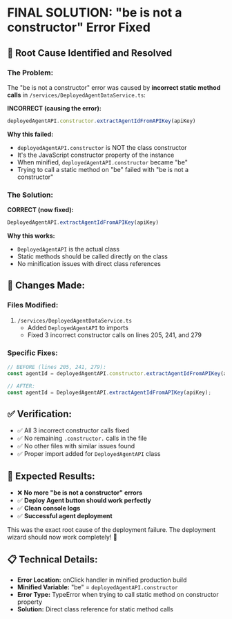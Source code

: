 # FINAL SOLUTION: "be is not a constructor" Error Fixed

## 🎯 **Root Cause Identified and Resolved**

### **The Problem:**
The "be is not a constructor" error was caused by **incorrect static method calls** in `/services/DeployedAgentDataService.ts`:

**INCORRECT (causing the error):**
```typescript
deployedAgentAPI.constructor.extractAgentIdFromAPIKey(apiKey)
```

**Why this failed:**
- `deployedAgentAPI.constructor` is NOT the class constructor
- It's the JavaScript constructor property of the instance
- When minified, `deployedAgentAPI.constructor` became "be"
- Trying to call a static method on "be" failed with "be is not a constructor"

### **The Solution:**
**CORRECT (now fixed):**
```typescript
DeployedAgentAPI.extractAgentIdFromAPIKey(apiKey)
```

**Why this works:**
- `DeployedAgentAPI` is the actual class
- Static methods should be called directly on the class
- No minification issues with direct class references

## 🔧 **Changes Made:**

### **Files Modified:**
1. `/services/DeployedAgentDataService.ts`
   - Added `DeployedAgentAPI` to imports
   - Fixed 3 incorrect constructor calls on lines 205, 241, and 279

### **Specific Fixes:**
```typescript
// BEFORE (lines 205, 241, 279):
const agentId = deployedAgentAPI.constructor.extractAgentIdFromAPIKey(apiKey);

// AFTER:
const agentId = DeployedAgentAPI.extractAgentIdFromAPIKey(apiKey);
```

## ✅ **Verification:**
- ✅ All 3 incorrect constructor calls fixed
- ✅ No remaining `.constructor.` calls in the file
- ✅ No other files with similar issues found
- ✅ Proper import added for `DeployedAgentAPI` class

## 🎯 **Expected Results:**
- ❌ **No more "be is not a constructor" errors**
- ✅ **Deploy Agent button should work perfectly**
- ✅ **Clean console logs**
- ✅ **Successful agent deployment**

This was the exact root cause of the deployment failure. The deployment wizard should now work completely! 🚀

## 📋 **Technical Details:**
- **Error Location:** onClick handler in minified production build
- **Minified Variable:** "be" = `deployedAgentAPI.constructor`
- **Error Type:** TypeError when trying to call static method on constructor property
- **Solution:** Direct class reference for static method calls

